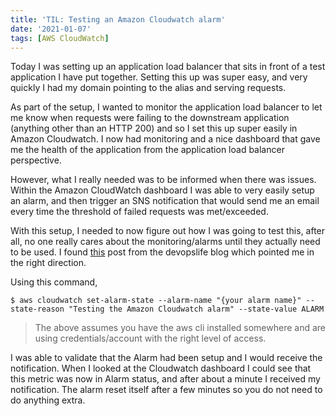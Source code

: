 ```yaml
---
title: 'TIL: Testing an Amazon Cloudwatch alarm'
date: '2021-01-07'
tags: [AWS CloudWatch]
---
```

Today I was setting up an application load balancer that sits in front of a test application I have put together. Setting this up was super easy, and very quickly I had my domain pointing to the alias and serving requests.

As part of the setup, I wanted to monitor the application load balancer to let me know when requests were failing to the downstream application (anything other than an HTTP 200) and so I set this up super easily in Amazon Cloudwatch. I now had monitoring and a nice dashboard that gave me the health of the application from the application load balancer perspective.

However, what I really needed was to be informed when there was issues. Within the Amazon CloudWatch dashboard I was able to very easily setup an alarm, and then trigger an SNS notification that would send me an email every time the threshold of failed requests was met/exceeded.

With this setup, I needed to now figure out how I was going to test this, after all, no one really cares about the monitoring/alarms until they actually need to be used. I found [this](https://devopslife.io/testing-cloudwatch-alarm-using-aws-cli/) post from the devopslife blog which pointed me in the right direction.

Using this command,

```
$ aws cloudwatch set-alarm-state --alarm-name "{your alarm name}" --state-reason "Testing the Amazon Cloudwatch alarm" --state-value ALARM
```

>The above assumes you have the aws cli installed somewhere and are using credentials/account with the right level of access.

I was able to validate that the Alarm had been setup and I would receive the notification. When I looked at the Cloudwatch dashboard I could see that this metric was now in Alarm status, and after about a minute I received my notification. The alarm reset itself after a few minutes so you do not need to do anything extra.










